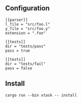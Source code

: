 ## Configuration
```
[[parser]]
l_file = "src/foo.l"
y_file = "src/foo.y"
extension = ".foo"

[[tests]]
dir = "tests/pass"
pass = true

[[tests]]
dir = "tests/fail"
pass = false
```

## Install
```
cargo run --bin xtask -- install
```
